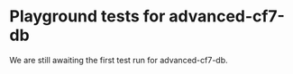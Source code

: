 # Playground tests for advanced-cf7-db
We are still awaiting the first test run for advanced-cf7-db.
